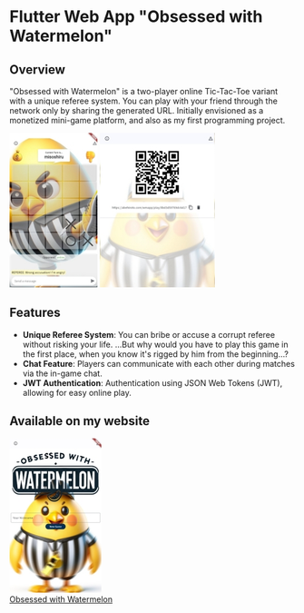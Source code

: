 # Flutter Web App "Obsessed with Watermelon"
## Overview
"Obsessed with Watermelon" is a two-player online Tic-Tac-Toe variant with a unique referee system. You can play with your friend through the network only by sharing the generated URL. Initially envisioned as a monetized mini-game platform, and also as my first programming project.

<p align="left"> 
  <img alt="pic2" height="272px" src="images/README_pic2.jpg" />
  <img alt="pic3" height="272px" src="images/README_pic3.jpg" />
</p>

## Features
- **Unique Referee System**: You can bribe or accuse a corrupt referee without risking your life. ...But why would you have to play this game in the first place, when you know it's rigged by him from the beginning...?
- **Chat Feature**: Players can communicate with each other during matches via the in-game chat.
- **JWT Authentication**: Authentication using JSON Web Tokens (JWT), allowing for easy online play.

## Available on my website
<a href="https://abehiroto.com/wmapp">
  <img src="images/README_pic1.jpg" />
</a>
<br>
<a href="https://abehiroto.com/wmapp">Obsessed with Watermelon</a>